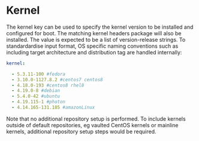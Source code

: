 # Kernel

The kernel key can be used to specify the kernel version to be installed and
configured for boot.  The matching kernel headers package will also be
installed.  The value is expected to be a list of version-release strings.  To
standardardise input format, OS specific naming conventions such as including
target architecture and distribution tag are handled internally:

```yaml
kernel:

  - 5.3.11-100 #fedora
  - 3.10.0-1127.8.2 #centos7 centos8
  - 4.18.0-193 #centos8 rhel8
  - 4.19.0-8 #debian
  - 5.4.0-42 #ubuntu
  - 4.19.115-1 #photon
  - 4.14.165-131.185 #amazonLinux
```

Note that no additional repository setup is performed.  To include kernels
outside of default repositories, eg vaulted CentOS kernels or mainline kernels,
additional repository setup steps would be required.
